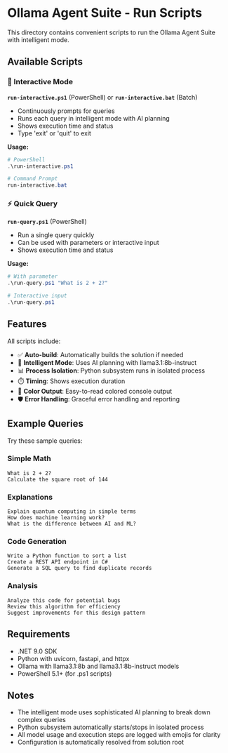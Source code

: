 # Ollama Agent Suite - Run Scripts

This directory contains convenient scripts to run the Ollama Agent Suite with intelligent mode.

## Available Scripts

### 🔄 Interactive Mode
**`run-interactive.ps1`** (PowerShell) or **`run-interactive.bat`** (Batch)
- Continuously prompts for queries
- Runs each query in intelligent mode with AI planning
- Shows execution time and status
- Type 'exit' or 'quit' to exit

**Usage:**
```powershell
# PowerShell
.\run-interactive.ps1

# Command Prompt
run-interactive.bat
```

### ⚡ Quick Query
**`run-query.ps1`** (PowerShell)
- Run a single query quickly
- Can be used with parameters or interactive input
- Shows execution time and status

**Usage:**
```powershell
# With parameter
.\run-query.ps1 "What is 2 + 2?"

# Interactive input
.\run-query.ps1
```

## Features

All scripts include:
- ✅ **Auto-build**: Automatically builds the solution if needed
- 🎯 **Intelligent Mode**: Uses AI planning with llama3.1:8b-instruct
- 📊 **Process Isolation**: Python subsystem runs in isolated process
- ⏱️ **Timing**: Shows execution duration
- 🎨 **Color Output**: Easy-to-read colored console output
- 🛡️ **Error Handling**: Graceful error handling and reporting

## Example Queries

Try these sample queries:

### Simple Math
```
What is 2 + 2?
Calculate the square root of 144
```

### Explanations
```
Explain quantum computing in simple terms
How does machine learning work?
What is the difference between AI and ML?
```

### Code Generation
```
Write a Python function to sort a list
Create a REST API endpoint in C#
Generate a SQL query to find duplicate records
```

### Analysis
```
Analyze this code for potential bugs
Review this algorithm for efficiency
Suggest improvements for this design pattern
```

## Requirements

- .NET 9.0 SDK
- Python with uvicorn, fastapi, and httpx
- Ollama with llama3.1:8b and llama3.1:8b-instruct models
- PowerShell 5.1+ (for .ps1 scripts)

## Notes

- The intelligent mode uses sophisticated AI planning to break down complex queries
- Python subsystem automatically starts/stops in isolated process
- All model usage and execution steps are logged with emojis for clarity
- Configuration is automatically resolved from solution root
